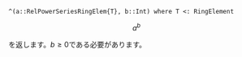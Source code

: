 ```
^(a::RelPowerSeriesRingElem{T}, b::Int) where T <: RingElement
```

$$
a^b
$$

を返します。$b \geq 0$である必要があります。

